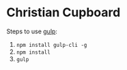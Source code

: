 # Christian Cupboard

Steps to use [gulp](http://gulpjs.com/):

1. `npm install gulp-cli -g`
2. `npm install`
3. `gulp`
